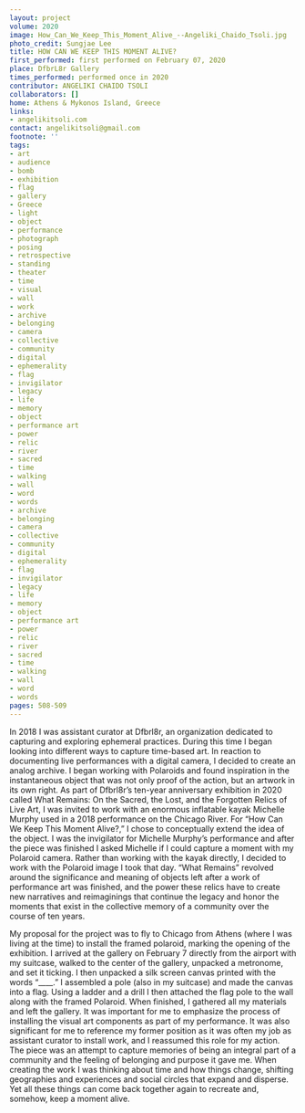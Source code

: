 ```yaml
---
layout: project
volume: 2020
image: How_Can_We_Keep_This_Moment_Alive_--Angeliki_Chaido_Tsoli.jpg
photo_credit: Sungjae Lee
title: HOW CAN WE KEEP THIS MOMENT ALIVE?
first_performed: first performed on February 07, 2020
place: DfbrL8r Gallery
times_performed: performed once in 2020
contributor: ANGELIKI CHAIDO TSOLI
collaborators: []
home: Athens & Mykonos Island, Greece
links:
- angelikitsoli.com
contact: angelikitsoli@gmail.com
footnote: ''
tags:
- art
- audience
- bomb
- exhibition
- flag
- gallery
- Greece
- light
- object
- performance
- photograph
- posing
- retrospective
- standing
- theater
- time
- visual
- wall
- work
- archive
- belonging
- camera
- collective
- community
- digital
- ephemerality
- flag
- invigilator
- legacy
- life
- memory
- object
- performance art
- power
- relic
- river
- sacred
- time
- walking
- wall
- word
- words
- archive
- belonging
- camera
- collective
- community
- digital
- ephemerality
- flag
- invigilator
- legacy
- life
- memory
- object
- performance art
- power
- relic
- river
- sacred
- time
- walking
- wall
- word
- words
pages: 508-509
---
```


In 2018 I was assistant curator at Dfbrl8r, an organization dedicated to capturing and exploring ephemeral practices. During this time I began looking into different ways to capture time-based art. In reaction to documenting live performances with a digital camera, I decided to create an analog archive. I began working with Polaroids and found inspiration in the instantaneous object that was not only proof of the action, but an artwork in its own right. As part of Dfbrl8r’s ten-year anniversary exhibition in 2020 called What Remains: On the Sacred, the Lost, and the Forgotten Relics of Live Art, I was invited to work with an enormous inflatable kayak Michelle Murphy used in a 2018 performance on the Chicago River. For “How Can We Keep This Moment Alive?,” I chose to conceptually extend the idea of the object. I was the invigilator for Michelle Murphy’s performance and after the piece was finished I asked Michelle if I could capture a moment with my Polaroid camera. Rather than working with the kayak directly, I decided to work with the Polaroid image I took that day. “What Remains” revolved around the significance and meaning of objects left after a work of performance art was finished, and the power these relics have to create new narratives and reimaginings that continue the legacy and honor the moments that exist in the collective memory of a community over the course of ten years. 

My proposal for the project was to fly to Chicago from Athens (where I was living at the time) to install the framed polaroid, marking the opening of the exhibition. I arrived at the gallery on February 7 directly from the airport with my suitcase, walked to the center of the gallery, unpacked a metronome, and set it ticking. I then unpacked a silk screen canvas printed with the words “____.” I assembled a pole (also in my suitcase) and made the canvas into a flag. Using a ladder and a drill I then attached the flag pole to the wall along with the framed Polaroid. When finished, I gathered all my materials and left the gallery. It was important for me to emphasize the process of installing the visual art components as part of my performance. It was also significant for me to reference my former position as it was often my job as assistant curator to install work, and I reassumed this role for my action. The piece was an attempt to capture memories of being an integral part of a community and the feeling of belonging and purpose it gave me. When creating the work I was thinking about time and how things change, shifting geographies and experiences and social circles that expand and disperse. Yet all these things can come back together again to recreate and, somehow, keep a moment alive.